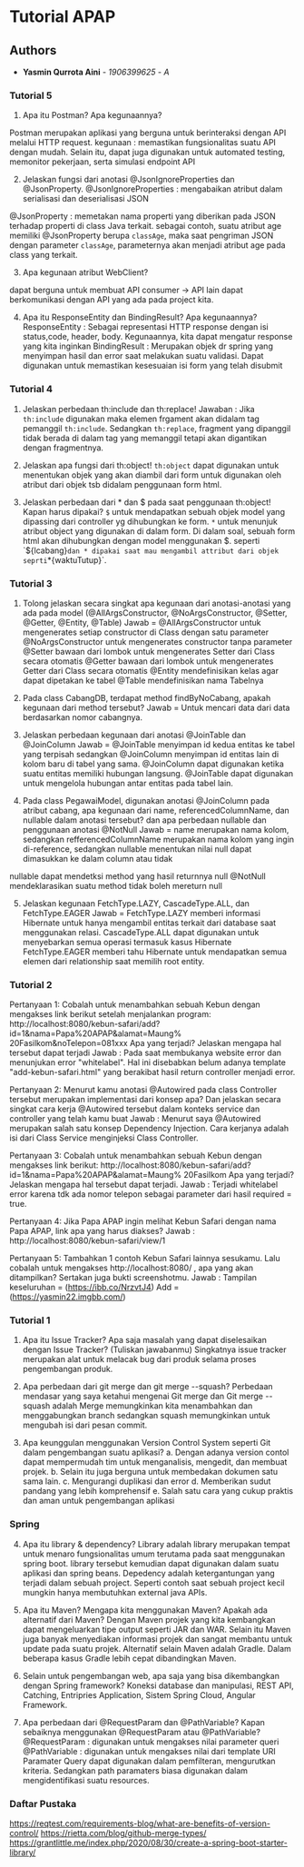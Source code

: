 # Tutorial APAP
## Authors
* **Yasmin Qurrota Aini** - *1906399625* - *A*

### Tutorial 5
1. Apa itu Postman? Apa kegunaannya?

Postman merupakan aplikasi yang berguna untuk berinteraksi dengan API melalui HTTP request.
kegunaan : memastikan fungsionalitas suatu API dengan mudah. Selain itu, dapat juga digunakan untuk automated testing, memonitor pekerjaan, serta simulasi endpoint API

2. Jelaskan fungsi dari anotasi @JsonIgnoreProperties dan @JsonProperty.
@JsonIgnoreProperties : mengabaikan atribut dalam serialisasi dan deserialisasi JSON

@JsonProperty :  memetakan nama properti yang diberikan pada JSON terhadap properti di class Java terkait. sebagai contoh, suatu atribut age memiliki @JsonProperty berupa `classAge`, maka saat pengriman JSON dengan parameter `classAge`, parameternya akan menjadi atribut age pada class yang terkait.

3. Apa kegunaan atribut WebClient?

dapat berguna untuk membuat API consumer -> API lain dapat berkomunikasi dengan API yang ada pada project kita.

4. Apa itu ResponseEntity dan BindingResult? Apa kegunaannya?
ResponseEntity : Sebagai representasi HTTP response dengan isi status,code, header, body. Kegunaannya, kita dapat mengatur response yang kita inginkan
BindingResult : Merupakan objek dr spring yang menyimpan hasil dan error saat melakukan suatu validasi. Dapat digunakan untuk memastikan kesesuaian isi form yang telah disubmit

### Tutorial 4
1. Jelaskan perbedaan th:include dan th:replace!
Jawaban : Jika `th:include` digunakan maka elemen frgament akan didalam tag pemanggil `th:include`. Sedangkan  `th:replace`, fragment yang dipanggil tidak berada di dalam tag yang memanggil tetapi akan digantikan dengan fragmentnya.

2. Jelaskan apa fungsi dari th:object!
 `th:object` dapat digunakan untuk menentukan objek yang akan diambil dari form untuk digunakan oleh atribut dari objek tsb didalam penggunaan form html.

3. Jelaskan perbedaan dari * dan $ pada saat penggunaan th:object! Kapan harus dipakai?
 `$` untuk mendapatkan sebuah objek model yang dipassing dari controller yg dihubungkan ke form.
  `*` untuk menunjuk atribut object yang digunakan di dalam form.
  Di dalam soal, sebuah form html akan dihubungkan dengan model menggunakan $. seperti `${lcabang}` dan * dipakai saat mau mengambil attribut dari objek seprti `*{waktuTutup}`.


### Tutorial 3
1. Tolong jelaskan secara singkat apa kegunaan dari anotasi-anotasi yang ada pada model
(@AllArgsConstructor, @NoArgsConstructor, @Setter, @Getter, @Entity, @Table)
Jawab =
@AllArgsConstructor untuk mengenerates setiap constructor di Class dengan satu parameter
@NoArgsConstructor untuk mengenerates constructor tanpa parameter
@Setter bawaan dari lombok untuk mengenerates Setter dari Class secara otomatis
@Getter bawaan dari lombok untuk mengenerates Getter dari Class secara otomatis
@Entity mendefinisikan kelas agar dapat dipetakan ke tabel
@Table mendefinisikan nama Tabelnya

2. Pada class CabangDB, terdapat method findByNoCabang, apakah kegunaan dari method
tersebut?
Jawab = Untuk mencari data dari data berdasarkan nomor cabangnya.

3. Jelaskan perbedaan kegunaan dari anotasi @JoinTable dan @JoinColumn
Jawab = @JoinTable menyimpan id kedua entitas ke tabel yang terpisah sedangkan @JoinColumn menyimpan id entitas lain di kolom baru di tabel yang sama.
@JoinColumn dapat digunakan ketika suatu entitas memiliki hubungan langsung.
@JoinTable dapat digunakan untuk mengelola hubungan antar entitas pada tabel lain.

4. Pada class PegawaiModel, digunakan anotasi @JoinColumn pada atribut cabang, apa
kegunaan dari name, referencedColumnName, dan nullable dalam anotasi tersebut? dan apa
perbedaan nullable dan penggunaan anotasi @NotNull
Jawab = name merupakan nama kolom, sedangkan refferencedColumnName merupakan nama kolom yang ingin di-reference, sedangkan nullable menentukan nilai null dapat dimasukkan ke dalam column atau tidak

nullable dapat mendetksi method yang hasil returnnya null
@NotNull mendeklarasikan suatu method tidak boleh mereturn null

5. Jelaskan kegunaan FetchType.LAZY, CascadeType.ALL, dan FetchType.EAGER
Jawab = 
FetchType.LAZY memberi informasi Hibernate untuk hanya mengambil entitas terkait dari database saat menggunakan relasi.
CascadeType.ALL dapat digunakan untuk menyebarkan semua operasi termasuk kasus Hibernate
FetchType.EAGER memberi tahu Hibernate untuk mendapatkan semua elemen dari relationship saat memilih root entity.


### Tutorial 2
Pertanyaan 1: Cobalah untuk menambahkan sebuah Kebun dengan mengakses link
berikut setelah menjalankan program:
http://localhost:8080/kebun-safari/add?id=1&nama=Papa%20APAP&alamat=Maung%
20Fasilkom&noTelepon=081xxx Apa yang terjadi? Jelaskan mengapa hal tersebut
dapat terjadi
Jawab : Pada saat membukanya website error dan menunjukan error "whitelabel". Hal ini disebabkan belum adanya template "add-kebun-safari.html" yang berakibat hasil return controller menjadi error.

Pertanyaan 2: Menurut kamu anotasi @Autowired pada class Controller tersebut
merupakan implementasi dari konsep apa? Dan jelaskan secara singkat cara kerja
@Autowired tersebut dalam konteks service dan controller yang telah kamu buat
Jawab : Menurut saya @Autowired merupakan salah satu konsep Dependency Injection. Cara kerjanya adalah isi dari Class Service menginjeksi Class Controller.

Pertanyaan 3: Cobalah untuk menambahkan sebuah Kebun dengan mengakses link
berikut:
http://localhost:8080/kebun-safari/add?id=1&nama=Papa%20APAP&alamat=Maung%
20Fasilkom Apa yang terjadi? Jelaskan mengapa hal tersebut dapat terjadi.
Jawab : Terjadi whitelabel error karena tdk ada nomor telepon sebagai parameter dari hasil required = true.

Pertanyaan 4: Jika Papa APAP ingin melihat Kebun Safari dengan nama Papa APAP,
link apa yang harus diakses?
Jawab : http://localhost:8080/kebun-safari/view/1

Pertanyaan 5: Tambahkan 1 contoh Kebun Safari lainnya sesukamu. Lalu cobalah
untuk mengakses http://localhost:8080/ , apa yang akan ditampilkan? Sertakan juga
bukti screenshotmu.
Jawab : Tampilan keseluruhan = (https://ibb.co/NrzvtJ4)
Add = (https://yasmin22.imgbb.com/)


### Tutorial 1
1. Apa itu Issue Tracker? Apa saja masalah yang dapat diselesaikan dengan Issue Tracker?
(Tuliskan jawabanmu)
Singkatnya issue tracker merupakan alat untuk melacak bug dari produk selama proses pengembangan produk.

2. Apa perbedaan dari git merge dan git merge --squash?
Perbedaan mendasar yang saya ketahui mengenai Git merge dan Git merge --squash adalah Merge memungkinkan kita menambahkan dan menggabungkan branch sedangkan squash memungkinkan untuk mengubah isi dari pesan commit.

3. Apa keunggulan menggunakan Version Control System seperti Git dalam pengembangan
suatu aplikasi?
a. Dengan adanya version contol dapat mempermudah tim untuk menganalisis, mengedit, dan membuat projek.
b. Selain itu juga berguna untuk membedakan dokumen satu sama lain. 
c. Mengurangi duplikasi dan error
d. Memberikan sudut pandang yang lebih komprehensif
e. Salah satu cara yang cukup praktis dan aman untuk pengembangan aplikasi


### Spring
4. Apa itu library & dependency?
Library adalah library merupakan tempat untuk menaro fungsionalitas umum terutama pada saat menggunakan spring boot. library tersebut kemudian dapat digunakan dalam suatu aplikasi dan spring beans.
Depedency adalah ketergantungan yang terjadi dalam sebuah project. Seperti contoh saat sebuah project kecil mungkin hanya membutuhkan external java APIs.


5. Apa itu Maven? Mengapa kita menggunakan Maven? Apakah ada alternatif dari Maven?
Dengan Maven projek yang kita kembangkan dapat mengeluarkan tipe output seperti JAR dan WAR. Selain itu Maven juga banyak menyediakan informasi projek dan sangat membantu untuk update pada suatu projek.  Alternatif selain Maven adalah Gradle. Dalam beberapa kasus Gradle lebih cepat dibandingkan Maven.


6. Selain untuk pengembangan web, apa saja yang bisa dikembangkan dengan Spring
framework?
Koneksi database dan manipulasi, REST API, Catching, Entripries Application, Sistem Spring Cloud, Angular Framework.

7. Apa perbedaan dari @RequestParam dan @PathVariable? Kapan sebaiknya
menggunakan @RequestParam atau @PathVariable?
@RequestParam : digunakan untuk mengakses nilai parameter queri 
@PathVariable : digunakan untuk mengakses nilai dari template URI
Paramater Query dapat digunakan dalam pemfilteran, mengurutkan kriteria. Sedangkan path paramaters biasa digunakan dalam mengidentifikasi suatu resources.


### Daftar Pustaka
https://reqtest.com/requirements-blog/what-are-benefits-of-version-control/
https://rietta.com/blog/github-merge-types/
https://grantlittle.me/index.php/2020/08/30/create-a-spring-boot-starter-library/


